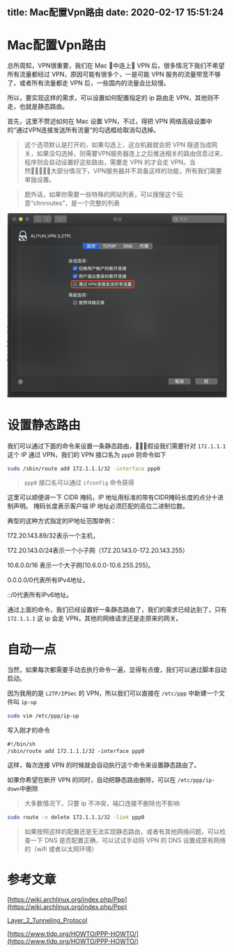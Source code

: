title: Mac配置Vpn路由
date: 2020-02-17 15:51:24
---

# Mac配置Vpn路由

总所周知，VPN很重要，我们在 Mac 中连上 VPN 后，很多情况下我们不希望所有流量都经过 VPN，原因可能有很多个，一是可能 VPN 服务的流量带宽不够了，或者所有流量都走 VPN 后，一些国内的流量会比较慢。

所以，要实现这样的需求，可以设置如何配置指定的 ip 路由走 VPN，其他则不走，也就是静态路由。

首先，这里不赘述如何在 Mac 设置 VPN，不过，得把 VPN 网络高级设置中的“通过VPN连接发送所有流量“的勾选框给取消勾选掉。

> 这个选项默认是打开的，如果勾选上，这台机器就会把 VPN 隧道当成网关，如果没勾选掉，则需要VPN服务器连上之后推送相关的路由信息过来，程序则会自动设置好这些路由，需要走 VPN 的才会走 VPN。当然大部分情况下，VPN服务器并不具备这样的功能，所有我们需要单独设置。

> 题外话，如果你需要一些特殊的网站列表，可以搜搜这个玩意“chnroutes”，是一个完整的列表 

![img](./mac-setup-ipsec-spec-route/WX20200217-204905@2x.png)

# 设置静态路由
我们可以通过下面的命令来设置一条静态路由，假设我们需要针对 `172.1.1.1` 这个 IP 通过 VPN，我们的 VPN 接口名为 `ppp0` 则命令如下

``` bash
sudo /sbin/route add 172.1.1.1/32 -interface ppp0
```

> `ppp0` 接口名可以通过 `ifconfig` 命令获得

这里可以顺便讲一下 CIDR 掩码，IP 地址用标准的带有CIDR掩码长度的点分十进制声明。 掩码长度表示客户端 IP 地址必须匹配的高位二进制位数。

典型的这种方式指定的IP地址范围举例：

172.20.143.89/32表示一个主机， 

172.20.143.0/24表示一个小子网（172.20.143.0-172.20.143.255）

10.6.0.0/16 表示一个大子网(10.6.0.0-10.6.255.255)。

0.0.0.0/0代表所有IPv4地址，

::/0代表所有IPv6地址。

通过上面的命令，我们已经设置好一条静态路由了，我们的需求已经达到了，只有 `172.1.1.1` 这 ip 会走 VPN，其他的网络请求还是走原来的网关。

# 自动一点
当然，如果每次都需要手动去执行命令一遍，显得有点傻，我们可以通过脚本自动启动。

因为我用的是 `L2TP/IPSec` 的 VPN，所以我们可以直接在 `/etc/ppp` 中新建一个文件叫 `ip-up`

``` bash
sudo vim /etc/ppp/ip-up
```
写入刚才的命令

```
#!/bin/sh
/sbin/route add 172.1.1.1/32 -interface ppp0
```

这样，每次连接 VPN 的时候就会自动执行这个命令来设置静态路由了。

如果你希望在断开 VPN 的同时，自动把静态路由删除，可以在 `/etc/ppp/ip-down`中删除

> 大多数情况下，只要 ip 不冲突，端口连接不删除也不影响

``` bash
sudo route -n delete 172.1.1.1/32 -link ppp0
```

> 如果按照这样的配置还是无法实现静态路由，或者有其他网络问题，可以检查一下 DNS 是否配置正确，可以试试手动将 VPN 的 DNS 设置成原有网络的（wifi 或者以太网环境）

# 参考文章
[https://wiki.archlinux.org/index.php/Ppp](https://wiki.archlinux.org/index.php/Ppp)

[Layer_2_Tunneling_Protocol](https://en.wikipedia.org/wiki/Layer_2_Tunneling_Protocol)

[https://www.tldp.org/HOWTO/PPP-HOWTO/](https://www.tldp.org/HOWTO/PPP-HOWTO/)

